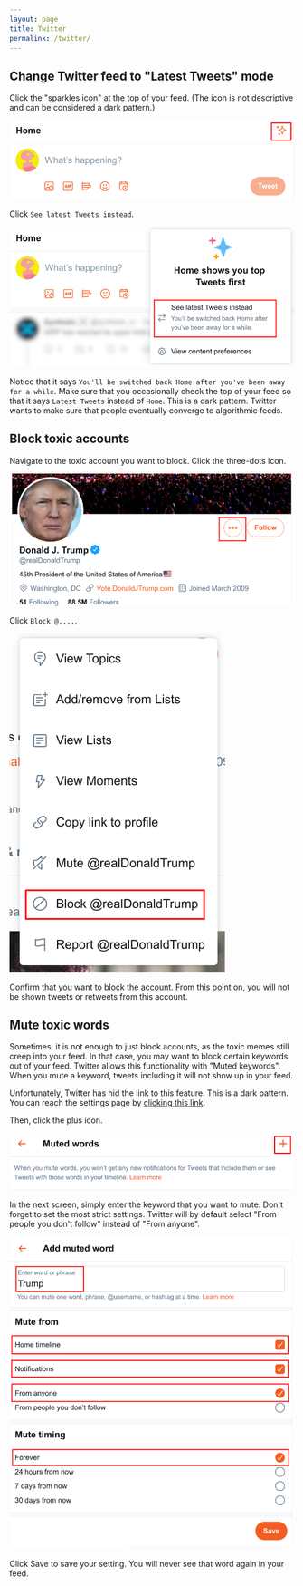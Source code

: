 ```yaml
---
layout: page
title: Twitter
permalink: /twitter/
---
```


## Change Twitter feed to "Latest Tweets" mode

Click the "sparkles icon" at the top of your feed. (The icon is not descriptive and can be considered a dark pattern.)

![](/assets/twitter-latest-tweets-1.png)

Click `See latest Tweets instead`.

![](/assets/twitter-latest-tweets-2.png)

Notice that it says `You'll be switched back Home after you've been away for a while`. Make sure that you occasionally check the top of your feed so that it says `Latest Tweets` instead of `Home`. This is a dark pattern. Twitter wants to make sure that people eventually converge to algorithmic feeds.

## Block toxic accounts

Navigate to the toxic account you want to block. Click the three-dots icon.

![](/assets/twitter-block-1.png)

Click `Block @....`.

![](/assets/twitter-block-2.png)

Confirm that you want to block the account. From this point on, you will not be shown tweets or retweets from this account.

## Mute toxic words

Sometimes, it is not enough to just block accounts, as the toxic memes still creep into your feed. In that case, you may want to block certain keywords out of your feed. Twitter allows this functionality with "Muted keywords". When you mute a keyword, tweets including it will not show up in your feed.

Unfortunately, Twitter has hid the link to this feature. This is a dark pattern. You can reach the settings page by [clicking this link](https://twitter.com/settings/muted_keywords).

Then, click the plus icon.

![](/assets/twitter-muted-keywords-1.png)

In the next screen, simply enter the keyword that you want to mute. Don't forget to set the most strict settings. Twitter will by default select "From people you don't follow" instead of "From anyone".

![](/assets/twitter-muted-keywords-2.png)

Click Save to save your setting. You will never see that word again in your feed.
